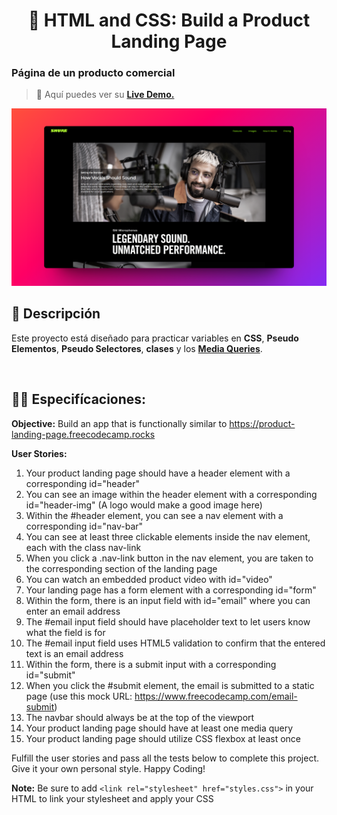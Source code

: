 <div align='center'>

# 🎨 HTML and CSS: Build a Product Landing Page

</div>

### Página de un producto comercial

> 🧩 Aquí puedes ver su [**Live Demo.**](https://product-landing-page-abraham.netlify.app/)

![vista-previa](media/public/preview/01-page-preview.png)

## 🚀 Descripción

Este proyecto está diseñado para practicar variables en **CSS**, **Pseudo Elementos**, **Pseudo Selectores**, **clases** y los [**Media Queries**](https://developer.mozilla.org/en-US/docs/Web/CSS/CSS_media_queries/Using_media_queries).

<br>

## 🧞‍♂️ Especifícaciones:

**Objective:** Build an app that is functionally similar to https://product-landing-page.freecodecamp.rocks

**User Stories:**

1. Your product landing page should have a header element with a corresponding id="header"
2. You can see an image within the header element with a corresponding id="header-img" (A logo would make a good image here)
3. Within the #header element, you can see a nav element with a corresponding id="nav-bar"
4. You can see at least three clickable elements inside the nav element, each with the class nav-link
5. When you click a .nav-link button in the nav element, you are taken to the corresponding section of the landing page
6. You can watch an embedded product video with id="video"
7. Your landing page has a form element with a corresponding id="form"
8. Within the form, there is an input field with id="email" where you can enter an email address
9. The #email input field should have placeholder text to let users know what the field is for
10. The #email input field uses HTML5 validation to confirm that the entered text is an email address
11. Within the form, there is a submit input with a corresponding id="submit"
12. When you click the #submit element, the email is submitted to a static page (use this mock URL: https://www.freecodecamp.com/email-submit)
13. The navbar should always be at the top of the viewport
14. Your product landing page should have at least one media query
15. Your product landing page should utilize CSS flexbox at least once

Fulfill the user stories and pass all the tests below to complete this project. Give it your own personal style. Happy Coding!

**Note:** Be sure to add `<link rel="stylesheet" href="styles.css">` in your HTML to link your stylesheet and apply your CSS
